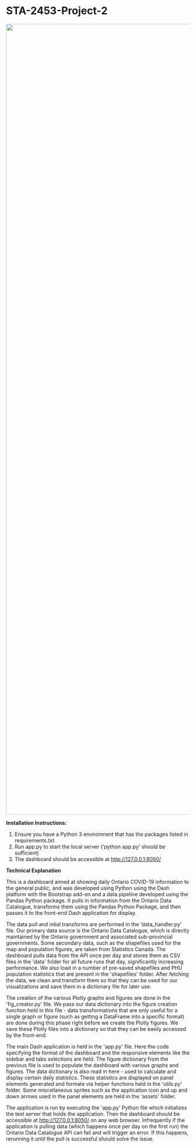 # STA-2453-Project-2

<img src="https://i.imgur.com/E5v5ZFw.png " data-canonical-src="https://i.imgur.com/E5v5ZFw.png " width="2160" />

**Installation Instructions:** 
1. Ensure you have a Python 3 environment that has the packages listed in requirements.txt 
2. Run app.py to start the local server ('python app.py' should be sufficient)
3. The dashboard should be accessible at http://127.0.0.1:8050/

**Technical Explanation**

This is a dashboard aimed at showing daily Ontario COVID-19 information to the general public, and was developed using Python using the Dash platform with the Bootstrap add-on and a data pipeline developed using the Pandas Python package. It pulls in information from the Ontario Data Catalogue, transforms them using the Pandas Python Package, and then passes it to the front-end Dash application for display.

The data pull and intial transforms are performed in the 'data_handler.py' file. Our primary data source is the Ontario Data Catalogue, which is directly maintained by the Ontario government and associated sub-provincial governments. Some secondary data, such as the shapefiles used for the map and population figures, are taken from Statistics Canada. The dashboard pulls data from the API once per day and stores them as CSV files in the 'data' folder for all future runs that day, significantly increasing performance. We also load in a number of pre-saved shapefiles and PHU population statistics that are present in the 'shapefiles' folder. After fetching the data, we clean and transform them so that they can be used for our visualizations and save them in a dictionary file for later use. 

The creation of the various Plotly graphs and figures are done in the 'fig_creator.py' file. We pass our data dictionary into the figure creation function held in this file - data transformations that are only useful for a single graph or figure (such as getting a DataFrame into a specific format) are done during this phase right before we create the Plotly figures. We save these Plotly files into a dictionary so that they can be easily accessed by the front-end.

The main Dash application is held in the 'app.py' file. Here the code specifying the format of the dashboard and the responsive elements like the sidebar and tabs selections are held. The figure dictionary from the previous file is used to populate the dashboard with various graphs and figures. The data dictionary is also read in here - used to calculate and display certain daily statistics. These statistics are displayed on panel elements generated and formate via helper functions held in the 'utils.py' folder. Some miscellaneous sprites such as the application icon and up and down arrows used in the panel elements are held in the 'assets' folder.

The application is run by executing the 'app.py' Python file which initializes the test server that holds the application. Then the dashboard should be accessible at http://127.0.0.1:8050/ on any web browser. Infrequently if the application is pulling data (which happens once per day on the first run) the Ontario Data Catalogue API can fail and will trigger an error. If this happens, rerunning it until the pull is successful should solve the issue.

